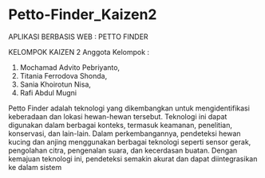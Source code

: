 # Petto-Finder_Kaizen2

APLIKASI BERBASIS WEB : PETTO FINDER

KELOMPOK KAIZEN 2
Anggota Kelompok :
1. Mochamad Advito Pebriyanto,
2. Titania Ferrodova Shonda, 
3. Sania Khoirotun Nisa, 
4. Rafi Abdul Mugni

Petto Finder adalah teknologi yang dikembangkan untuk mengidentifikasi 
keberadaan dan lokasi hewan-hewan tersebut. Teknologi ini dapat digunakan dalam berbagai konteks,
termasuk keamanan, penelitian, konservasi, dan lain-lain. Dalam perkembangannya, pendeteksi hewan 
kucing dan anjing menggunakan berbagai teknologi seperti sensor gerak, pengolahan citra, pengenalan suara, 
dan kecerdasan buatan. Dengan kemajuan teknologi ini, pendeteksi semakin akurat dan dapat diintegrasikan ke dalam sistem
